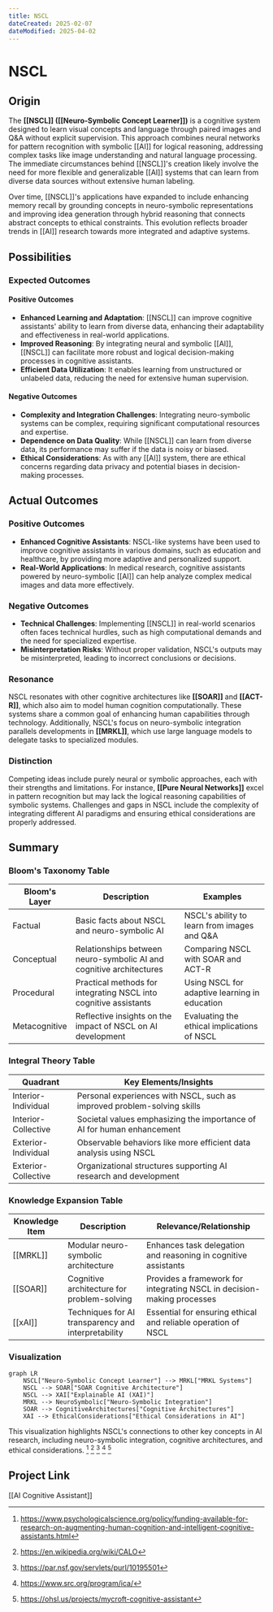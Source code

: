 ```yaml
---
title: NSCL
dateCreated: 2025-02-07
dateModified: 2025-04-02
---
```


# NSCL

## Origin

The **[[NSCL]] ([[Neuro-Symbolic Concept Learner]])** is a cognitive system designed to learn visual concepts and language through paired images and Q&A without explicit supervision. This approach combines neural networks for pattern recognition with symbolic [[AI]] for logical reasoning, addressing complex tasks like image understanding and natural language processing. The immediate circumstances behind [[NSCL]]'s creation likely involve the need for more flexible and generalizable [[AI]] systems that can learn from diverse data sources without extensive human labeling.

Over time, [[NSCL]]'s applications have expanded to include enhancing memory recall by grounding concepts in neuro-symbolic representations and improving idea generation through hybrid reasoning that connects abstract concepts to ethical constraints. This evolution reflects broader trends in [[AI]] research towards more integrated and adaptive systems.

## Possibilities

### Expected Outcomes

#### Positive Outcomes

- **Enhanced Learning and Adaptation**: [[NSCL]] can improve cognitive assistants' ability to learn from diverse data, enhancing their adaptability and effectiveness in real-world applications.
- **Improved Reasoning**: By integrating neural and symbolic [[AI]], [[NSCL]] can facilitate more robust and logical decision-making processes in cognitive assistants.
- **Efficient Data Utilization**: It enables learning from unstructured or unlabeled data, reducing the need for extensive human supervision.

#### Negative Outcomes

- **Complexity and Integration Challenges**: Integrating neuro-symbolic systems can be complex, requiring significant computational resources and expertise.
- **Dependence on Data Quality**: While [[NSCL]] can learn from diverse data, its performance may suffer if the data is noisy or biased.
- **Ethical Considerations**: As with any [[AI]] system, there are ethical concerns regarding data privacy and potential biases in decision-making processes.

## Actual Outcomes

### Positive Outcomes

- **Enhanced Cognitive Assistants**: NSCL-like systems have been used to improve cognitive assistants in various domains, such as education and healthcare, by providing more adaptive and personalized support.
- **Real-World Applications**: In medical research, cognitive assistants powered by neuro-symbolic [[AI]] can help analyze complex medical images and data more effectively.

### Negative Outcomes

- **Technical Challenges**: Implementing [[NSCL]] in real-world scenarios often faces technical hurdles, such as high computational demands and the need for specialized expertise.
- **Misinterpretation Risks**: Without proper validation, NSCL's outputs may be misinterpreted, leading to incorrect conclusions or decisions.

### Resonance

NSCL resonates with other cognitive architectures like **[[SOAR]]** and **[[ACT-R]]**, which also aim to model human cognition computationally. These systems share a common goal of enhancing human capabilities through technology. Additionally, NSCL's focus on neuro-symbolic integration parallels developments in **[[MRKL]]**, which use large language models to delegate tasks to specialized modules.

### Distinction

Competing ideas include purely neural or symbolic approaches, each with their strengths and limitations. For instance, **[[Pure Neural Networks]]** excel in pattern recognition but may lack the logical reasoning capabilities of symbolic systems. Challenges and gaps in NSCL include the complexity of integrating different AI paradigms and ensuring ethical considerations are properly addressed.

## Summary

### Bloom's Taxonomy Table

| **Bloom's Layer** | **Description**                     | **Examples**               |
| ----------------- | ----------------------------------- | -------------------------- |
| Factual           | Basic facts about NSCL and neuro-symbolic AI | NSCL's ability to learn from images and Q&A |
| Conceptual        | Relationships between neuro-symbolic AI and cognitive architectures | Comparing NSCL with SOAR and ACT-R |
| Procedural        | Practical methods for integrating NSCL into cognitive assistants | Using NSCL for adaptive learning in education |
| Metacognitive     | Reflective insights on the impact of NSCL on AI development | Evaluating the ethical implications of NSCL |

### Integral Theory Table

| **Quadrant**        | **Key Elements/Insights**  |
| ------------------- | -------------------------- |
| Interior-Individual | Personal experiences with NSCL, such as improved problem-solving skills |
| Interior-Collective | Societal values emphasizing the importance of AI for human enhancement |
| Exterior-Individual | Observable behaviors like more efficient data analysis using NSCL |
| Exterior-Collective | Organizational structures supporting AI research and development |

### Knowledge Expansion Table

| **Knowledge Item**        | **Description**                    | **Relevance/Relationship**                      |
| ------------------------- | ---------------------------------- | ----------------------------------------------- |
| [[MRKL]]         | Modular neuro-symbolic architecture | Enhances task delegation and reasoning in cognitive assistants |
| [[SOAR]]                 | Cognitive architecture for problem-solving | Provides a framework for integrating NSCL in decision-making processes |
| [[xAI]] | Techniques for AI transparency and interpretability | Essential for ensuring ethical and reliable operation of NSCL |

### Visualization

```mermaid
graph LR
    NSCL["Neuro-Symbolic Concept Learner"] --> MRKL["MRKL Systems"]
    NSCL --> SOAR["SOAR Cognitive Architecture"]
    NSCL --> XAI["Explainable AI (XAI)"]
    MRKL --> NeuroSymbolic["Neuro-Symbolic Integration"]
    SOAR --> CognitiveArchitectures["Cognitive Architectures"]
    XAI --> EthicalConsiderations["Ethical Considerations in AI"]
```

This visualization highlights NSCL's connections to other key concepts in AI research, including neuro-symbolic integration, cognitive architectures, and ethical considerations.
[^1] [^2] [^3] [^4] [^5]

## Project Link

[[AI Cognitive Assistant]]

[^1]: https://www.psychologicalscience.org/policy/funding-available-for-research-on-augmenting-human-cognition-and-intelligent-cognitive-assistants.html
[^2]: https://en.wikipedia.org/wiki/CALO
[^3]: https://par.nsf.gov/servlets/purl/10195501
[^4]: https://www.src.org/program/ica/
[^5]: https://ohsl.us/projects/mycroft-cognitive-assistant
